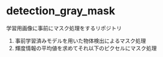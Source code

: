 # detection_gray_mask
学習用画像に事前にマスク処理をするリポジトリ

1. 事前学習済みモデルを用いた物体検出によるマスク処理
2. 輝度情報の平均値を求めてそれ以下のピクセルにマスク処理
